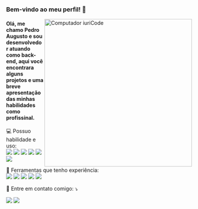 ### Bem-vindo ao meu perfil! 👋
<img src="https://raw.githubusercontent.com/MicaelliMedeiros/micaellimedeiros/master/image/computer-illustration.png" min-width="400px" max-width="400px" width="400px" align="right" alt="Computador iuriCode">

<h4 align="left"> 
 Olá, me chamo Pedro Augusto e sou desenvolvedor atuando como back-end, aqui você encontrara alguns projetos e uma breve apresentação das minhas habilidades como profissinal.
</h4>

<p align="left">
  💻 Possuo habilidade e uso:<br>
  <img src = "https://img.shields.io/badge/TypeScript-007ACC?style=for-the-badge&logo=typescript&logoColor=white"/>
  <img src = "https://img.shields.io/badge/JavaScript-323330?style=for-the-badge&logo=javascript&logoColor=F7DF1E"/>
  <img src = "https://img.shields.io/badge/Node.js-43853D?style=for-the-badge&logo=node.js&logoColor=white"/>
  <img src = "https://img.shields.io/badge/MySQL-005C84?style=for-the-badge&logo=mysql&logoColor=whit"/>
  <img src = "https://img.shields.io/badge/HTML5-E34F26?style=for-the-badge&logo=html5&logoColor=white"/>
  <img src = "https://img.shields.io/badge/CSS3-1572B6?style=for-the-badge&logo=css3&logoColor=white"/>
</p>

<p align="left">
  💼 Ferramentas que tenho experiência: 
  <br>
  <img src = https://img.shields.io/badge/Express.js-404D59?style=for-the-badge />
  <img src = https://img.shields.io/badge/React-20232A?style=for-the-badge&logo=react&logoColor=61DAFB />
  <img src = https://img.shields.io/badge/Bootstrap-563D7C?style=for-the-badge&logo=bootstrap&logoColor=white />
  <img src = https://img.shields.io/badge/jQuery-0769AD?style=for-the-badge&logo=jquery&logoColor=white />
  <img src = https://img.shields.io/badge/npm-CB3837?style=for-the-badge&logo=npm&logoColor=white/>

</p>

<p align="left">
  💌 Entre em contato comigo: ⤵️
</p>

<p align="left">
  <a href="https://www.linkedin.com/in/pedro-augusto07/" alt="Linkedin">
  <img src="https://img.shields.io/badge/LinkedIn-0077B5?style=for-the-badge&logo=linkedin&logoColor=white=LINK-DO-SEU-INSTAGRAM"/></a>
  <a href="https://www.instagram.com/pedroackerr?igshid=YmMyMTA2M2Y" alt="Instagram">
  <img src="https://img.shields.io/badge/-Instagram-DF0174?style=for-the-badge&labelColor=DF0174&logo=instagram&logoColor=white&link=LINK-DO-SEU-INSTAGRAM"/></a>
</p>

